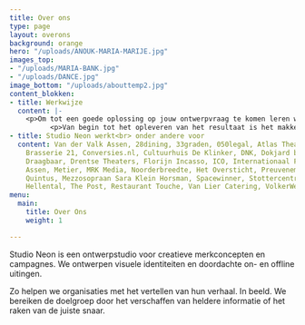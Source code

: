 ```yaml
---
title: Over ons
type: page
layout: overons
background: orange
hero: "/uploads/ANOUK-MARIA-MARIJE.jpg"
images_top:
- "/uploads/MARIA-BANK.jpg"
- "/uploads/DANCE.jpg"
image_bottom: "/uploads/abouttemp2.jpg"
content_blokken:
- title: Werkwijze
  content: |-
    <p>Om tot een goede oplossing op jouw ontwerpvraag te komen leren we de organisatie eerst graag goed kennen. We stellen (kritische) vragen en kaderen zo samen de vraag. Na de ontwerpfase presenteren we een sterk concept en verrassende uitingen die met oog voor detail zijn ontworpen.</p>
          <p>Van begin tot het opleveren van het resultaat is het makkelijk en snel contact houden.</p>
- title: Studio Neon werkt<br> onder andere voor
  content: Van der Valk Assen, 28dining, 33graden, 050legal, Atlas Theater, Black&Bloom,
    Brasserie 21, Conversies.nl, Cultuurhuis De Klinker, DNK, Dokjard brouw & bistro,
    Draagbaar, Drentse Theaters, Florijn Incasso, ICO, Internationaal Filmfestival
    Assen, Metier, MRK Media, Noorderbreedte, Het Oversticht, Preuvenement Assen,
    Quintus, Mezzosopraan Sara Klein Horsman, Spacewinner, Stottercentrum Noord, Reinout
    Hellental, The Post, Restaurant Touche, Van Lier Catering, VolkerWessels, X-ICT
menu:
  main:
    title: Over Ons
    weight: 1

---
```

Studio Neon is een ontwerpstudio voor creatieve merkconcepten en campagnes. We ontwerpen visuele identiteiten en doordachte on- en offline uitingen.

Zo helpen we organisaties met het vertellen van hun verhaal. In beeld. We bereiken de doelgroep door het verschaffen van heldere informatie of het raken van de juiste snaar.